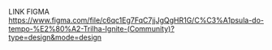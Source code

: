 LINK FIGMA
https://www.figma.com/file/c6qc1Eg7FqC7jjJgQgHR1G/C%C3%A1psula-do-tempo-%E2%80%A2-Trilha-Ignite-(Community)?type=design&mode=design

